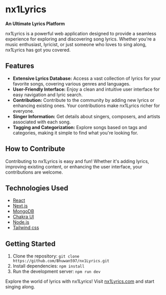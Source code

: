 # nx1Lyrics

**An Ultimate Lyrics Platform**

nx1Lyrics is a powerful web application designed to provide a seamless experience for exploring and discovering song lyrics. Whether you're a music enthusiast, lyricist, or just someone who loves to sing along, nx1Lyrics has got you covered.

## Features

- **Extensive Lyrics Database:** Access a vast collection of lyrics for your favorite songs, covering various genres and languages.
- **User-Friendly Interface:** Enjoy a clean and intuitive user interface for easy navigation and lyric search.
- **Contribution:** Contribute to the community by adding new lyrics or enhancing existing ones. Your contributions make nx1Lyrics richer for everyone.
- **Singer Information:** Get details about singers, composers, and artists associated with each song.
- **Tagging and Categorization:** Explore songs based on tags and categories, making it simple to find what you're looking for.

## How to Contribute

Contributing to nx1Lyrics is easy and fun! Whether it's adding lyrics, improving existing content, or enhancing the user interface, your contributions are welcome.

## Technologies Used

- [React](https://reactjs.org/)
- [Next.js](https://nextjs.org/)
- [MongoDB](https://www.mongodb.com/)
- [Chakra UI](https://chakra-ui.com/)
- [Node.js](https://nodejs.org/)
- [Tailwind css](https://tailwindcss.com/)

## Getting Started

1. Clone the repository: `git clone https://github.com/Bhuwan597/nx1Lyrics.git`
2. Install dependencies: `npm install`
3. Run the development server: `npm run dev`

Explore the world of lyrics with nx1Lyrics! Visit [nx1Lyrics.com](https://nx1lyrics.com) and start singing along.
